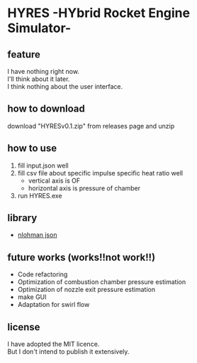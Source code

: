 # HYRES -HYbrid Rocket Engine Simulator-
## feature
I have nothing right now.<br>
I'll think about it later.<br>
I think nothing about the user interface.

## how to download
download "HYRESv0.1.zip" from releases page and unzip

## how to use
1. fill input.json well
1. fill csv file about specific impulse specific heat ratio well
      - vertical axis is OF
      - horizontal axis is pressure of chamber
1. run HYRES.exe

## library
- [nlohman json](https://github.com/nlohmann/json)

## future works (works!!not work!!)
- Code refactoring
- Optimization of combustion chamber pressure estimation
- Optimization of nozzle exit pressure estimation
- make GUI
- Adaptation for swirl flow

## license
I have adopted the MIT licence.<br>
But I don't intend to publish it extensively.